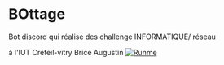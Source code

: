# BOttage

Bot discord qui réalise des challenge INFORMATIQUE/ réseau

à l'IUT Créteil-vitry Brice Augustin
[![Runme](https://runme.io/static/button.svg)](https://runme.io/run?app_id=80b6d534-8ab1-493a-adea-76adbc3943d3)
